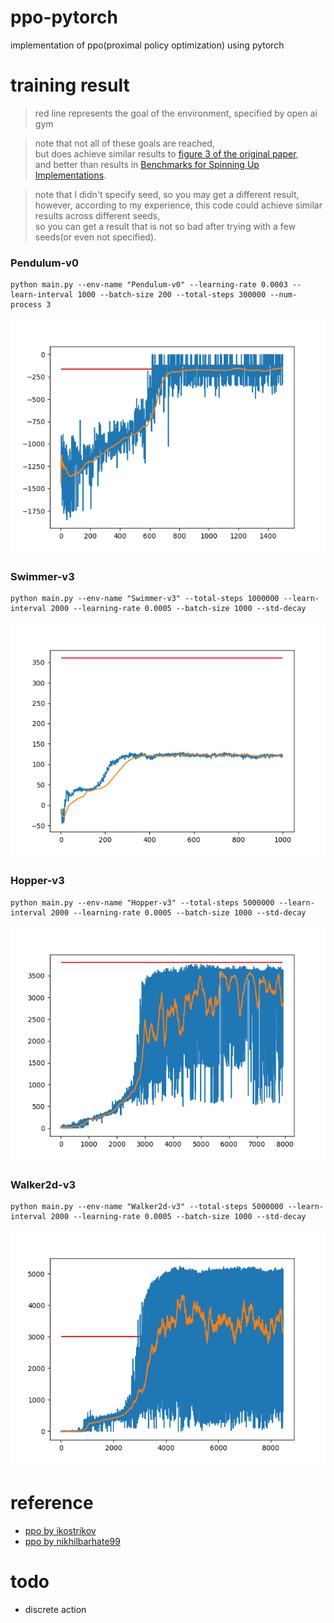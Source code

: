 # ppo-pytorch

implementation of ppo(proximal policy optimization) using pytorch

# training result
> red line represents the goal of the environment, specified by open ai gym

> note that not all of these goals are reached,<br>
> but does achieve similar results to
> [figure 3 of the original paper](
> https://openai-public.s3-us-west-2.amazonaws.com/blog/2017-07/ppo/ppo-arxiv.pdf#page=7), <br>
> and better than results in [Benchmarks for Spinning Up Implementations](
> https://spinningup.openai.com/en/latest/spinningup/bench.html).

> note that I didn't specify seed, so you may get a different result,<br>
> however, according to my experience, this code could achieve similar results across different seeds,<br>
> so you can get a result that is not so bad after trying with a few seeds(or even not specified).

### Pendulum-v0

```commandline
python main.py --env-name "Pendulum-v0" --learning-rate 0.0003 --learn-interval 1000 --batch-size 200 --total-steps 300000 --num-process 3
```

![Pendulum-v0](./results/Pendulum-v0.png)

### Swimmer-v3

```commandline
python main.py --env-name "Swimmer-v3" --total-steps 1000000 --learn-interval 2000 --learning-rate 0.0005 --batch-size 1000 --std-decay
```

![Swimmer-v3](./results/Swimmer-v3.png)

### Hopper-v3

```commandline
python main.py --env-name "Hopper-v3" --total-steps 5000000 --learn-interval 2000 --learning-rate 0.0005 --batch-size 1000 --std-decay
```

![Hopper-v3](./results/Hopper-v3.png)

### Walker2d-v3

```commandline
python main.py --env-name "Walker2d-v3" --total-steps 5000000 --learn-interval 2000 --learning-rate 0.0005 --batch-size 1000 --std-decay
```

![Walker2d-v3](./results/Walker2d-v3.png)

# reference

- [ppo by ikostrikov](https://github.com/ikostrikov/pytorch-a2c-ppo-acktr-gail)
- [ppo by nikhilbarhate99](https://github.com/nikhilbarhate99/PPO-PyTorch)

# todo

- discrete action